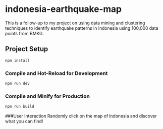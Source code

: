 # indonesia-earthquake-map

This is a follow-up to my project on using data mining and clustering techniques to identify earthquake patterns in Indonesia using 100,000 data points from BMKG.

## Project Setup

```sh
npm install
```

### Compile and Hot-Reload for Development

```sh
npm run dev
```

### Compile and Minify for Production

```sh
npm run build
```

###User Interaction
Randomly click on the map of Indonesia and discover what you can find!
